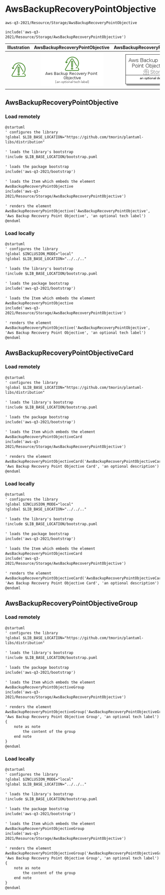 # AwsBackupRecoveryPointObjective


```text
aws-q3-2021/Resource/Storage/AwsBackupRecoveryPointObjective
```

```text
include('aws-q3-2021/Resource/Storage/AwsBackupRecoveryPointObjective')
```



| Illustration | AwsBackupRecoveryPointObjective | AwsBackupRecoveryPointObjectiveCard | AwsBackupRecoveryPointObjectiveGroup |
| :---: | :---: | :---: | :---: |
| ![illustration for Illustration](../../../aws-q3-2021/Resource/Storage/AwsBackupRecoveryPointObjective.png) | ![illustration for AwsBackupRecoveryPointObjective](../../../aws-q3-2021/Resource/Storage/AwsBackupRecoveryPointObjective.Local.png) | ![illustration for AwsBackupRecoveryPointObjectiveCard](../../../aws-q3-2021/Resource/Storage/AwsBackupRecoveryPointObjectiveCard.Local.png) | ![illustration for AwsBackupRecoveryPointObjectiveGroup](../../../aws-q3-2021/Resource/Storage/AwsBackupRecoveryPointObjectiveGroup.Local.png) |




## AwsBackupRecoveryPointObjective

### Load remotely
```plantuml
@startuml
' configures the library
!global $LIB_BASE_LOCATION="https://github.com/tmorin/plantuml-libs/distribution"

' loads the library's bootstrap
!include $LIB_BASE_LOCATION/bootstrap.puml

' loads the package bootstrap
include('aws-q3-2021/bootstrap')

' loads the Item which embeds the element AwsBackupRecoveryPointObjective
include('aws-q3-2021/Resource/Storage/AwsBackupRecoveryPointObjective')

' renders the element
AwsBackupRecoveryPointObjective('AwsBackupRecoveryPointObjective', 'Aws Backup Recovery Point Objective', 'an optional tech label')
@enduml
```

### Load locally
```plantuml
@startuml
' configures the library
!global $INCLUSION_MODE="local"
!global $LIB_BASE_LOCATION="../../.."

' loads the library's bootstrap
!include $LIB_BASE_LOCATION/bootstrap.puml

' loads the package bootstrap
include('aws-q3-2021/bootstrap')

' loads the Item which embeds the element AwsBackupRecoveryPointObjective
include('aws-q3-2021/Resource/Storage/AwsBackupRecoveryPointObjective')

' renders the element
AwsBackupRecoveryPointObjective('AwsBackupRecoveryPointObjective', 'Aws Backup Recovery Point Objective', 'an optional tech label')
@enduml
```

## AwsBackupRecoveryPointObjectiveCard

### Load remotely
```plantuml
@startuml
' configures the library
!global $LIB_BASE_LOCATION="https://github.com/tmorin/plantuml-libs/distribution"

' loads the library's bootstrap
!include $LIB_BASE_LOCATION/bootstrap.puml

' loads the package bootstrap
include('aws-q3-2021/bootstrap')

' loads the Item which embeds the element AwsBackupRecoveryPointObjectiveCard
include('aws-q3-2021/Resource/Storage/AwsBackupRecoveryPointObjective')

' renders the element
AwsBackupRecoveryPointObjectiveCard('AwsBackupRecoveryPointObjectiveCard', 'Aws Backup Recovery Point Objective Card', 'an optional description')
@enduml
```

### Load locally
```plantuml
@startuml
' configures the library
!global $INCLUSION_MODE="local"
!global $LIB_BASE_LOCATION="../../.."

' loads the library's bootstrap
!include $LIB_BASE_LOCATION/bootstrap.puml

' loads the package bootstrap
include('aws-q3-2021/bootstrap')

' loads the Item which embeds the element AwsBackupRecoveryPointObjectiveCard
include('aws-q3-2021/Resource/Storage/AwsBackupRecoveryPointObjective')

' renders the element
AwsBackupRecoveryPointObjectiveCard('AwsBackupRecoveryPointObjectiveCard', 'Aws Backup Recovery Point Objective Card', 'an optional description')
@enduml
```

## AwsBackupRecoveryPointObjectiveGroup

### Load remotely
```plantuml
@startuml
' configures the library
!global $LIB_BASE_LOCATION="https://github.com/tmorin/plantuml-libs/distribution"

' loads the library's bootstrap
!include $LIB_BASE_LOCATION/bootstrap.puml

' loads the package bootstrap
include('aws-q3-2021/bootstrap')

' loads the Item which embeds the element AwsBackupRecoveryPointObjectiveGroup
include('aws-q3-2021/Resource/Storage/AwsBackupRecoveryPointObjective')

' renders the element
AwsBackupRecoveryPointObjectiveGroup('AwsBackupRecoveryPointObjectiveGroup', 'Aws Backup Recovery Point Objective Group', 'an optional tech label') {
    note as note
        the content of the group
    end note
}
@enduml
```

### Load locally
```plantuml
@startuml
' configures the library
!global $INCLUSION_MODE="local"
!global $LIB_BASE_LOCATION="../../.."

' loads the library's bootstrap
!include $LIB_BASE_LOCATION/bootstrap.puml

' loads the package bootstrap
include('aws-q3-2021/bootstrap')

' loads the Item which embeds the element AwsBackupRecoveryPointObjectiveGroup
include('aws-q3-2021/Resource/Storage/AwsBackupRecoveryPointObjective')

' renders the element
AwsBackupRecoveryPointObjectiveGroup('AwsBackupRecoveryPointObjectiveGroup', 'Aws Backup Recovery Point Objective Group', 'an optional tech label') {
    note as note
        the content of the group
    end note
}
@enduml
```

